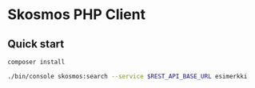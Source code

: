 # Skosmos PHP Client

## Quick start

```sh
composer install

./bin/console skosmos:search --service $REST_API_BASE_URL esimerkki
```
